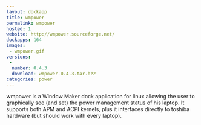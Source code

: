 ```yaml
---
layout: dockapp
title: wmpower
permalink: wmpower
hosted: 1
website: http://wmpower.sourceforge.net/
dockapps: 164
images:
 - wmpower.gif
versions:
 -
  number: 0.4.3
  download: wmpower-0.4.3.tar.bz2
categories: power
---
```

wmpower is a Window Maker dock application for linux allowing the user to graphically see (and set) the power management status of his laptop. It supports both APM and ACPI kernels, plus it interfaces directly to toshiba hardware (but should work with every laptop).
